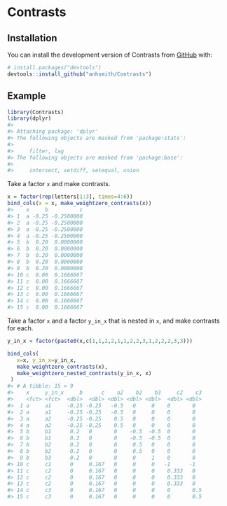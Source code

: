 
<!-- README.md is generated from README.Rmd. Please edit that file -->

# Contrasts

<!-- badges: start -->
<!-- badges: end -->

## Installation

You can install the development version of Contrasts from
[GitHub](https://github.com/) with:

``` r
# install.packages("devtools")
devtools::install_github("anhsmith/Contrasts")
```

## Example

``` r
library(Contrasts)
library(dplyr)
#> 
#> Attaching package: 'dplyr'
#> The following objects are masked from 'package:stats':
#> 
#>     filter, lag
#> The following objects are masked from 'package:base':
#> 
#>     intersect, setdiff, setequal, union
```

Take a factor `x` and make contrasts.

``` r
x = factor(rep(letters[1:3], times=4:6))
bind_cols(x = x, make_weightzero_contrasts(x))
#>    x     b          c
#> 1  a -0.25 -0.2500000
#> 2  a -0.25 -0.2500000
#> 3  a -0.25 -0.2500000
#> 4  a -0.25 -0.2500000
#> 5  b  0.20  0.0000000
#> 6  b  0.20  0.0000000
#> 7  b  0.20  0.0000000
#> 8  b  0.20  0.0000000
#> 9  b  0.20  0.0000000
#> 10 c  0.00  0.1666667
#> 11 c  0.00  0.1666667
#> 12 c  0.00  0.1666667
#> 13 c  0.00  0.1666667
#> 14 c  0.00  0.1666667
#> 15 c  0.00  0.1666667
```

Take a factor `x` and a factor `y_in_x` that is nested in `x`, and make
contrasts for each.

``` r
y_in_x = factor(paste0(x,c(1,1,2,2,1,1,2,2,3,1,2,2,2,3,3)))

bind_cols(
   x=x, y_in_x=y_in_x,
   make_weightzero_contrasts(x),
   make_weightzero_nested_contrasts(y_in_x, x)
 )
#> # A tibble: 15 × 9
#>    x     y_in_x     b      c    a2    b2    b3     c2    c3
#>    <fct> <fct>  <dbl>  <dbl> <dbl> <dbl> <dbl>  <dbl> <dbl>
#>  1 a     a1     -0.25 -0.25   -0.5   0     0    0       0  
#>  2 a     a1     -0.25 -0.25   -0.5   0     0    0       0  
#>  3 a     a2     -0.25 -0.25    0.5   0     0    0       0  
#>  4 a     a2     -0.25 -0.25    0.5   0     0    0       0  
#>  5 b     b1      0.2   0       0    -0.5  -0.5  0       0  
#>  6 b     b1      0.2   0       0    -0.5  -0.5  0       0  
#>  7 b     b2      0.2   0       0     0.5   0    0       0  
#>  8 b     b2      0.2   0       0     0.5   0    0       0  
#>  9 b     b3      0.2   0       0     0     1    0       0  
#> 10 c     c1      0     0.167   0     0     0   -1      -1  
#> 11 c     c2      0     0.167   0     0     0    0.333   0  
#> 12 c     c2      0     0.167   0     0     0    0.333   0  
#> 13 c     c2      0     0.167   0     0     0    0.333   0  
#> 14 c     c3      0     0.167   0     0     0    0       0.5
#> 15 c     c3      0     0.167   0     0     0    0       0.5
```
